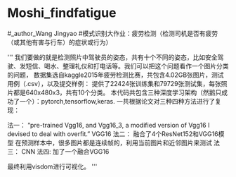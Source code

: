 # Moshi_findfatigue
#_author_Wang Jingyao
#模式识别大作业：疲劳检测（检测司机是否有疲劳（或其他有害与行车）的症状或行为）

'''
我们要做的就是检测照片中驾驶员的姿态，共有十个不同的姿态，比如安全驾驶、发短信、喝水、整理礼仪和打电话等。我们可以把这个问题看作一个图片分类的问题，
数据集选自kaggle2015年疲劳检测比赛，共包含4.02GB张图片，测试用例（.csv），以及提交样例：
提供了22424张训练集和79729张测试集，每张照片都是640x480x3，共有10个分类。
本代码共包含三种深度学习架构（然鹅只成功了一个）：pytorch,tensorflow,keras.
一共根据论文对三种四种方法进行了复现：

法一：
“pre-trained Vgg16, and Vgg16_3, a modified version of Vgg16 I devised to deal with overfit.”
VGG16
法二：
融合了4个ResNet152和VGG16模型
在预测样本中，很多图片都是连续帧的，利用当前图片和近邻图片来测试
法三：
CNN
法四:
加了一个融合VGG16

最终利用visdom进行可视化。
'''
